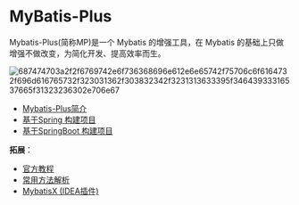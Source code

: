 # MyBatis-Plus

Mybatis-Plus(简称MP)是一个 Mybatis 的增强工具，在 Mybatis 的基础上只做增强不做改变，为简化开发、提高效率而生。

![687474703a2f2f6769742e6f736368696e612e6e65742f75706c6f6164732f696d616765732f323031362f303832342f3231313633395f34643933316537665f31323236302e706e67](https://cdn.jsdelivr.net/gh/letengzz/Two-C@main/img/Java/202302261311039.png)

- [Mybatis-Plus简介](Basis/Introduce/README.md)
- [基于Spring 构建项目](Spring/v5/README.md)
- [基于SpringBoot 构建项目](SpringBoot/v2/README.md)

**拓展**：

- [官方教程](https://baomidou.com/pages/24112f/)
- [常用方法解析](Methods/README.md)
- [MybatisX (IDEA插件)](Plugin/MybatisX/README.md)